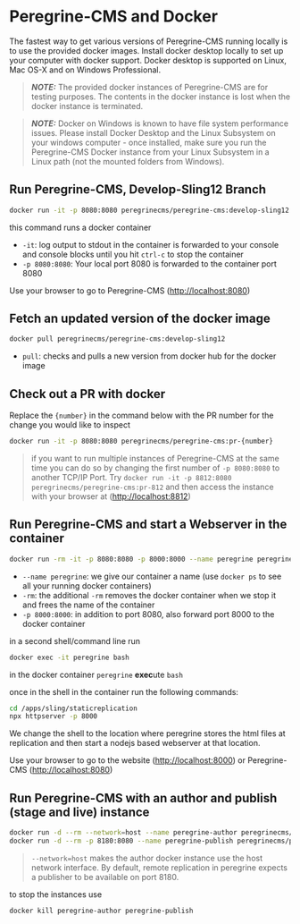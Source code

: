 # Peregrine-CMS and Docker

The fastest way to get various versions of Peregrine-CMS running locally is to use the provided docker images. Install docker desktop locally to set up your computer with docker support.
Docker desktop is supported on Linux, Mac OS-X and on Windows Professional.

> **_NOTE:_** The provided docker instances of Peregrine-CMS are for testing purposes. The contents in the docker instance is lost
> when the docker instance is terminated.

> **_NOTE:_** Docker on Windows is known to have file system performance issues. Please install Docker Desktop and the Linux Subsystem
> on your windows computer - once installed, make sure you run the Peregrine-CMS Docker instance from your Linux Subsystem in a
> Linux path (not the mounted folders from Windows).

## Run Peregrine-CMS, Develop-Sling12 Branch

```bash
docker run -it -p 8080:8080 peregrinecms/peregrine-cms:develop-sling12
```

this command runs a docker container

-   `-it`: log output to stdout in the container is forwarded to your console and console blocks until you hit `ctrl-c` to stop the container
-   `-p 8080:8080`: Your local port 8080 is forwarded to the container port 8080

Use your browser to go to Peregrine-CMS (<http://localhost:8080>)

## Fetch an updated version of the docker image

```bash
docker pull peregrinecms/peregrine-cms:develop-sling12
```

-   `pull`: checks and pulls a new version from docker hub for the docker image

## Check out a PR with docker

Replace the `{number}` in the command below with the PR number for the change you would like to inspect

```bash
docker run -it -p 8080:8080 peregrinecms/peregrine-cms:pr-{number}
```

> if you want to run multiple instances of Peregrine-CMS at the same time you can do so by changing the first number of `-p 8080:8080` to another TCP/IP Port. Try `docker run -it -p 8812:8080 peregrinecms/peregrine-cms:pr-812` and then access the instance with your browser at (<http://localhost:8812>)

## Run Peregrine-CMS and start a Webserver in the container

```bash
docker run -rm -it -p 8080:8080 -p 8000:8000 --name peregrine peregrinecms/peregrine-cms:develop-sling12
```

-   `--name peregrine`: we give our container a name (use `docker ps` to see all your running docker containers)
-   `-rm`: the additional `-rm` removes the docker container when we stop it and frees the name of the container
-   `-p 8000:8000`: in addition to port 8080, also forward port 8000 to the docker container

in a second shell/command line run

```bash
docker exec -it peregrine bash
```

in the docker container `peregrine` **exec**ute `bash`

once in the shell in the container run the following commands:

```bash
cd /apps/sling/staticreplication
npx httpserver -p 8000
```

We change the shell to the location where peregrine stores the html files at replication and then start a nodejs based webserver at that location.

Use your browser to go to the website (<http://localhost:8000>) or Peregrine-CMS (<http://localhost:8080>)

## Run Peregrine-CMS with an author and publish (stage and live) instance

```bash
docker run -d --rm --network=host --name peregrine-author peregrinecms/peregrine-cms-author:develop-sling12
docker run -d --rm -p 8180:8080 --name peregrine-publish peregrinecms/peregrine-cms-publish:develop-sling12
```

> `--network=host` makes the author docker instance use the host
> network interface. By default, remote replication in peregrine
> expects a publisher to be available on port 8180.

to stop the instances use

```bash
docker kill peregrine-author peregrine-publish
```
